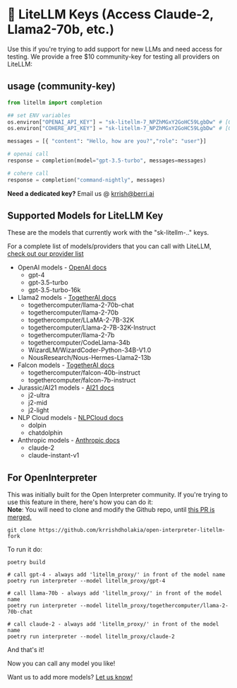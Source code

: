 # 🔑 LiteLLM Keys (Access Claude-2, Llama2-70b, etc.)

Use this if you're trying to add support for new LLMs and need access for testing. We provide a free $10 community-key for testing all providers on LiteLLM: 

## usage (community-key)

```python
from litellm import completion

## set ENV variables
os.environ["OPENAI_API_KEY"] = "sk-litellm-7_NPZhMGxY2GoHC59LgbDw" # [OPTIONAL] replace with your openai key
os.environ["COHERE_API_KEY"] = "sk-litellm-7_NPZhMGxY2GoHC59LgbDw" # [OPTIONAL] replace with your cohere key

messages = [{ "content": "Hello, how are you?","role": "user"}]

# openai call
response = completion(model="gpt-3.5-turbo", messages=messages)

# cohere call
response = completion("command-nightly", messages)
```

**Need a dedicated key?**
Email us @ krrish@berri.ai 

## Supported Models for LiteLLM Key
These are the models that currently work with the "sk-litellm-.." keys.

For a complete list of models/providers that you can call with LiteLLM, [check out our provider list](./providers/)

* OpenAI models - [OpenAI docs](./providers/openai.md)
    * gpt-4
    * gpt-3.5-turbo
    * gpt-3.5-turbo-16k
* Llama2 models - [TogetherAI docs](./providers/togetherai.md)
    * togethercomputer/llama-2-70b-chat
    * togethercomputer/llama-2-70b
    * togethercomputer/LLaMA-2-7B-32K
    * togethercomputer/Llama-2-7B-32K-Instruct
    * togethercomputer/llama-2-7b
    * togethercomputer/CodeLlama-34b
    * WizardLM/WizardCoder-Python-34B-V1.0
    * NousResearch/Nous-Hermes-Llama2-13b
* Falcon models - [TogetherAI docs](./providers/togetherai.md)
    * togethercomputer/falcon-40b-instruct
    * togethercomputer/falcon-7b-instruct
* Jurassic/AI21 models - [AI21 docs](./providers/ai21.md)
    * j2-ultra
    * j2-mid
    * j2-light
* NLP Cloud models - [NLPCloud docs](./providers/nlp_cloud.md)
    * dolpin
    * chatdolphin 
* Anthropic models - [Anthropic docs](./providers/anthropic.md)
    * claude-2
    * claude-instant-v1


## For OpenInterpreter
This was initially built for the Open Interpreter community. If you're trying to use this feature in there, here's how you can do it:  
**Note**: You will need to clone and modify the Github repo, until [this PR is merged.](https://github.com/KillianLucas/open-interpreter/pull/288)

```
git clone https://github.com/krrishdholakia/open-interpreter-litellm-fork
```
To run it do: 
```
poetry build 

# call gpt-4 - always add 'litellm_proxy/' in front of the model name
poetry run interpreter --model litellm_proxy/gpt-4

# call llama-70b - always add 'litellm_proxy/' in front of the model name
poetry run interpreter --model litellm_proxy/togethercomputer/llama-2-70b-chat

# call claude-2 - always add 'litellm_proxy/' in front of the model name
poetry run interpreter --model litellm_proxy/claude-2
```

And that's it! 

Now you can call any model you like!


Want us to add more models? [Let us know!](https://github.com/BerriAI/litellm/issues/new/choose)